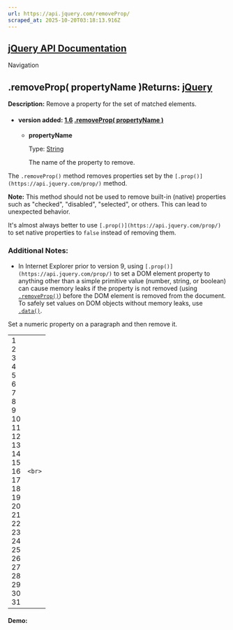 ```yaml
---
url: https://api.jquery.com/removeProp/
scraped_at: 2025-10-20T03:18:13.916Z
---
```


## [jQuery API Documentation](https://jquery.com/ "jQuery API Documentation")

Navigation

## .removeProp( propertyName )Returns: [jQuery](http://api.jquery.com/Types/\#jQuery)

**Description:** Remove a property for the set of matched elements.

- #### version added: [1.6](https://api.jquery.com/category/version/1.6/) [.removeProp( propertyName )](https://api.jquery.com/removeProp/\#removeProp-propertyName)

  - **propertyName**

    Type: [String](http://api.jquery.com/Types/#String)

    The name of the property to remove.

The `.removeProp()` method removes properties set by the `[.prop()](https://api.jquery.com/prop/)` method.

**Note:** This method should not be used to remove built-in (native) properties such as "checked", "disabled", "selected", or others. This can lead to unexpected behavior.

It's almost always better to use `[.prop()](https://api.jquery.com/prop/)` to set native properties to `false` instead of removing them.

### Additional Notes:

- In Internet Explorer prior to version 9, using `[.prop()](https://api.jquery.com/prop/)` to set a DOM element property to anything other than a simple primitive value (number, string, or boolean) can cause memory leaks if the property is not removed (using [`.removeProp()`](https://api.jquery.com/removeProp/)) before the DOM element is removed from the document. To safely set values on DOM objects without memory leaks, use [`.data()`](https://api.jquery.com/data/).


Set a numeric property on a paragraph and then remove it.

|     |     |
| --- | --- |
| 1<br>2<br>3<br>4<br>5<br>6<br>7<br>8<br>9<br>10<br>11<br>12<br>13<br>14<br>15<br>16<br>17<br>18<br>19<br>20<br>21<br>22<br>23<br>24<br>25<br>26<br>27<br>28<br>29<br>30<br>31 | ```<br>``` |

#### Demo: